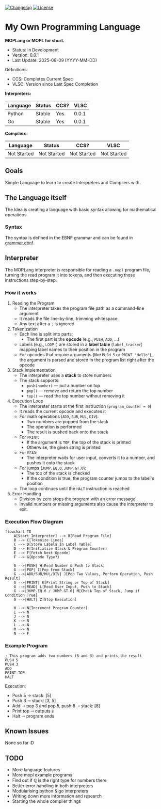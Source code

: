 [![Changelog][changelog-badge]][changelog]
[![License][license-badge]][license]

<!-- Files -->
[changelog]: ./CHANGELOG.md
[license]: ./LICENSE
<!-- Badges -->
[changelog-badge]: https://img.shields.io/badge/changelog-0.0.1-blue.svg
[license-badge]: https://img.shields.io/badge/license-DWYW--WC-green.svg

# My Own Programming Language

**MOPLang or MOPL for short.**

- Status: In Development
- Version: 0.0.1
- Last Update: 2025-08-09 (YYYY-MM-DD)

Definitions:

- CCS: Completes Current Spec
- VLSC: Version since Last Spec Completion

**Interpreters:**

| Language | Status | CCS? | VLSC  |
| -------- | ------ | ---- | ----- |
| Python   | Stable | Yes  | 0.0.1 |
| Go       | Stable | Yes  | 0.0.1 |

**Compilers:**

| Language    | Status      | CCS?        | VLSC        |
| ----------- | ----------- | ----------- | ----------- |
| Not Started | Not Started | Not Started | Not Started |

## Goals

Simple Language to learn to create Interpreters and Compilers with.

## The Language itself

The Idea is creating a language with basic syntax allowing for mathematical operations.

### Syntax

The syntax is defined in the EBNF grammar and can be found in [grammar.ebnf](./documentation/grammar.ebnf).

## Interpreter

The MOPLang interpreter is responsible for reading a `.mopl` program file, turning the read program it into tokens, and then executing those instructions step-by-step.

### How it works

1. Reading the Program
    - The interpreter takes the program file path as a command-line argument
    - It reads the file line-by-line, trimming whitespace
    - Any text after a `;` is ignored
2. Tokenization
    - Each line is split into parts:
        - The first part is the **opcode** (e.g., `PUSH`, `ADD`, ...)
    - Labels (e.g., `LOOP:`) are stored in a **label table** (`label_tracker`) mapping label names to their position in the program
    - For opcodes that require arguments (like `PUSH 5` or `PRINT "Hello"`), the argument is parsed and stored in the program list right after the opcode
3. Stack implementation
    - The interpreter uses a **stack** to store numbers
    - The stack supports:
        - `push(number)` — put a number on top
        - `pop()` — remove and return the top number
        - `top()` — read the top number without removing it
4. Execution Loop
    - The interpreter starts at the first instruction (`program_counter = 0`)
    - It reads the current opcode and executes it
    - For math operations (`ADD`, `SUB`, `MUL`, `DIV`):
      - Two numbers are popped from the stack
      - The operation is performed
      - The result is pushed back onto the stack
    - For `PRINT`:
      - If the argument is `TOP`, the top of the stack is printed
      - Otherwise, the given string is printed
    - For `READ`:
      - The interpreter waits for user input, converts it to a number, and pushes it onto the stack
    - For jumps (`JUMP.EQ.0`, `JUMP.GT.0`):
      - The top of the stack is checked
      - If the condition is true, the program counter jumps to the label's position
    - The loop continues until the `HALT` instruction is reached
5. Error Handling
    - Division by zero stops the program with an error message.
    - Invalid numbers or missing arguments also cause the interpreter to exit.

### Execution Flow Diagram

```mermaid
flowchart TD
    A[Start Interpreter] --> B[Read Program File]
    B --> C[Tokenize Lines]
    C --> D[Store Labels in Label Table]
    D --> E[Initialize Stack & Program Counter]
    E --> F[Fetch Next Opcode]
    F --> G{Opcode Type?}

    G -->|PUSH| H[Read Number & Push to Stack]
    G -->|POP| I[Pop from Stack]
    G -->|ADD/SUB/MUL/DIV| J[Pop Two Values, Perform Operation, Push Result]
    G -->|PRINT| K[Print String or Top of Stack]
    G -->|READ| L[Read User Input, Push to Stack]
    G -->|JUMP.EQ.0 / JUMP.GT.0| M[Check Top of Stack, Jump if Condition True]
    G -->|HALT| Z[Stop Execution]

    H --> N[Increment Program Counter]
    I --> N
    J --> N
    K --> N
    L --> N
    M --> N
    N --> F
```

### Example Program

```mopl
; This program adds two numbers (5 and 3) and prints the result
PUSH 5
PUSH 3
ADD
PRINT TOP
HALT
```

Execution:

- Push 5 → stack: \[5\]
- Push 3 ⇾ stack: \[3, 5\]
- Add ⇾ pop 3 and pop 5, push 8 ⇾ stack: \[8\]
- Print top ⇾ outputs `8`
- Halt ⇾ program ends

## Known Issues

None so far :D

## TODO

- More language features
- More mopl example programs
- Find out if $\mathbb{Q}$ is the right type for numbers there
- Better error handling in both interpreters
- Modularising python & go interpreters
- Writing down more information and research
- Starting the whole compiler things
